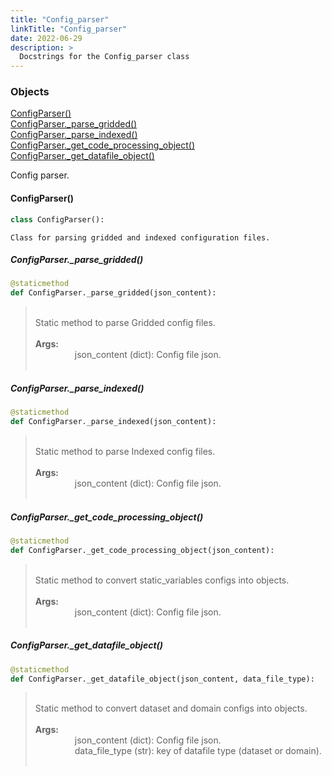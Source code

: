```yaml
---
title: "Config_parser"
linkTitle: "Config_parser"
date: 2022-06-29
description: >
  Docstrings for the Config_parser class
---
```

### Objects

[ConfigParser()](#configparser)<br />
[ConfigParser._parse_gridded()](#configparser_parse_gridded)<br />
[ConfigParser._parse_indexed()](#configparser_parse_indexed)<br />
[ConfigParser._get_code_processing_object()](#configparser_get_code_processing_object)<br />
[ConfigParser._get_datafile_object()](#configparser_get_datafile_object)<br />

Config parser.
#### ConfigParser()
```python
class ConfigParser():
```

```
Class for parsing gridded and indexed configuration files.
```

##### ConfigParser._parse_gridded()
```python
@staticmethod
def ConfigParser._parse_gridded(json_content):
```
> <br />
> Static method to parse Gridded config files.<br />
> <br />
> <b>Args:</b><br />
> &nbsp;&nbsp;&nbsp;&nbsp;&nbsp;&nbsp;&nbsp;&nbsp;&nbsp;&nbsp;&nbsp;&nbsp;&nbsp;&nbsp;&nbsp;  json_content (dict): Config file json.<br />
> <br />
##### ConfigParser._parse_indexed()
```python
@staticmethod
def ConfigParser._parse_indexed(json_content):
```
> <br />
> Static method to parse Indexed config files.<br />
> <br />
> <b>Args:</b><br />
> &nbsp;&nbsp;&nbsp;&nbsp;&nbsp;&nbsp;&nbsp;&nbsp;&nbsp;&nbsp;&nbsp;&nbsp;&nbsp;&nbsp;&nbsp;  json_content (dict): Config file json.<br />
> <br />
##### ConfigParser._get_code_processing_object()
```python
@staticmethod
def ConfigParser._get_code_processing_object(json_content):
```
> <br />
> Static method to convert static_variables configs into objects.<br />
> <br />
> <b>Args:</b><br />
> &nbsp;&nbsp;&nbsp;&nbsp;&nbsp;&nbsp;&nbsp;&nbsp;&nbsp;&nbsp;&nbsp;&nbsp;&nbsp;&nbsp;&nbsp;  json_content (dict): Config file json.<br />
> <br />
##### ConfigParser._get_datafile_object()
```python
@staticmethod
def ConfigParser._get_datafile_object(json_content, data_file_type):
```
> <br />
> Static method to convert dataset and domain configs into objects.<br />
> <br />
> <b>Args:</b><br />
> &nbsp;&nbsp;&nbsp;&nbsp;&nbsp;&nbsp;&nbsp;&nbsp;&nbsp;&nbsp;&nbsp;&nbsp;&nbsp;&nbsp;&nbsp;  json_content (dict): Config file json.<br />
> &nbsp;&nbsp;&nbsp;&nbsp;&nbsp;&nbsp;&nbsp;&nbsp;&nbsp;&nbsp;&nbsp;&nbsp;&nbsp;&nbsp;&nbsp;  data_file_type (str): key of datafile type (dataset or domain).<br />
> <br />